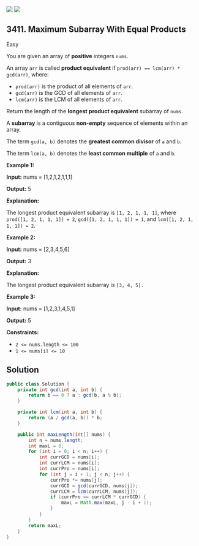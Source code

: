 [![](https://img.shields.io/github/stars/javadev/LeetCode-in-Java?label=Stars&style=flat-square)](https://github.com/javadev/LeetCode-in-Java)
[![](https://img.shields.io/github/forks/javadev/LeetCode-in-Java?label=Fork%20me%20on%20GitHub%20&style=flat-square)](https://github.com/javadev/LeetCode-in-Java/fork)

## 3411\. Maximum Subarray With Equal Products

Easy

You are given an array of **positive** integers `nums`.

An array `arr` is called **product equivalent** if `prod(arr) == lcm(arr) * gcd(arr)`, where:

*   `prod(arr)` is the product of all elements of `arr`.
*   `gcd(arr)` is the GCD of all elements of `arr`.
*   `lcm(arr)` is the LCM of all elements of `arr`.

Return the length of the **longest** **product equivalent** subarray of `nums`.

A **subarray** is a contiguous **non-empty** sequence of elements within an array.

The term `gcd(a, b)` denotes the **greatest common divisor** of `a` and `b`.

The term `lcm(a, b)` denotes the **least common multiple** of `a` and `b`.

**Example 1:**

**Input:** nums = [1,2,1,2,1,1,1]

**Output:** 5

**Explanation:**

The longest product equivalent subarray is `[1, 2, 1, 1, 1]`, where `prod([1, 2, 1, 1, 1]) = 2`, `gcd([1, 2, 1, 1, 1]) = 1`, and `lcm([1, 2, 1, 1, 1]) = 2`.

**Example 2:**

**Input:** nums = [2,3,4,5,6]

**Output:** 3

**Explanation:**

The longest product equivalent subarray is `[3, 4, 5].`

**Example 3:**

**Input:** nums = [1,2,3,1,4,5,1]

**Output:** 5

**Constraints:**

*   `2 <= nums.length <= 100`
*   `1 <= nums[i] <= 10`

## Solution

```java
public class Solution {
    private int gcd(int a, int b) {
        return b == 0 ? a : gcd(b, a % b);
    }

    private int lcm(int a, int b) {
        return (a / gcd(a, b)) * b;
    }

    public int maxLength(int[] nums) {
        int n = nums.length;
        int maxL = 0;
        for (int i = 0; i < n; i++) {
            int currGCD = nums[i];
            int currLCM = nums[i];
            int currPro = nums[i];
            for (int j = i + 1; j < n; j++) {
                currPro *= nums[j];
                currGCD = gcd(currGCD, nums[j]);
                currLCM = lcm(currLCM, nums[j]);
                if (currPro == currLCM * currGCD) {
                    maxL = Math.max(maxL, j - i + 1);
                }
            }
        }
        return maxL;
    }
}
```